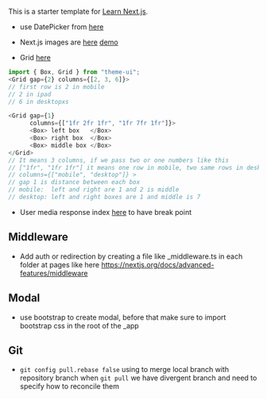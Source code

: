 This is a starter template for [Learn Next.js](https://nextjs.org/learn).
* use DatePicker from [here](https://codeburst.io/form-validation-with-next-js-react-part-2-60753d98c252)

* Next.js images are [here](https://github.com/vercel/next.js/blob/canary/examples/image-component/pages/background.js) [demo](https://image-component.nextjs.gallery/background)
* Grid [here](https://theme-ui.com/components/grid)
```javascript
import { Box, Grid } from "theme-ui";
<Grid gap={2} columns={[2, 3, 6]}>
// first row is 2 in mobile
// 2 in ipad 
// 6 in desktopxs
```
```javascript
<Grid gap={1}
      columns={["1fr 2fr 1fr", "1fr 7fr 1fr"]}>
      <Box> left box   </Box>
      <Box> right box  </Box>
      <Box> middle box </Box>
</Grid>
// It means 3 columns, if we pass two or one numbers like this 
// ["1fr", "1fr 1fr"] it means one row in mobile, two same rows in desktop
// columns={["mobile", "desktop"]} >
// gap 1 is distance between each box
// mobile:  left and right are 1 and 2 is middle
// desktop: left and right boxes are 1 and middle is 7
```

* User media response index [here](https://theme-ui.com/packages/match-media/) to have break point

## Middleware
* Add auth or redirection by creating a file like _middleware.ts in each folder at pages like here
https://nextjs.org/docs/advanced-features/middleware

## Modal
* use bootstrap to create  modal, before that make sure to import bootstrap css in the root of the _app 


## Git
* `git config pull.rebase false` using to merge local branch with repository branch when `git pull` we have divergent branch and need to specify how to reconcile them
